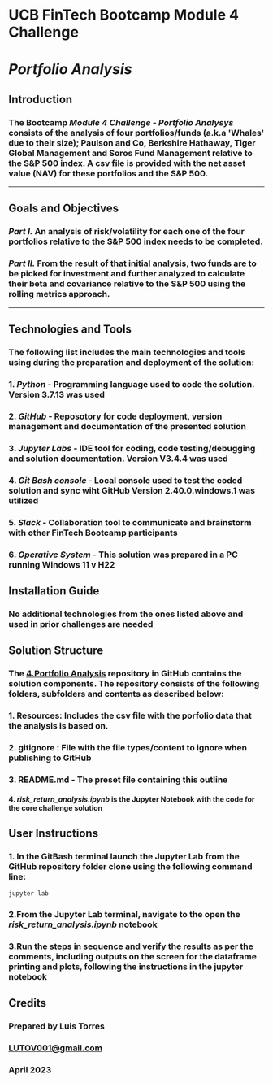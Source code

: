 # **UCB FinTech Bootcamp Module 4 Challenge**
# *Portfolio Analysis*
## **Introduction**
### The Bootcamp *Module 4 Challenge - Portfolio Analysys*  consists of the analysis of four portfolios/funds (a.k.a 'Whales' due to their size); Paulson and Co, Berkshire Hathaway, Tiger Global Management and Soros Fund Management relative to the S&P 500 index. A csv file is provided with the net asset value (NAV) for these portfolios and the S&P 500.
---
## **Goals and Objectives**
### *Part I.* An analysis of risk/volatility for each one of the four portfolios relative to the S&P 500 index needs to be completed. 

### *Part II.* From the result of that initial analysis, two funds are to be picked for investment and further analyzed to calculate their beta and covariance relative to the S&P 500 using the rolling metrics approach.
---
## **Technologies and Tools**
### The following list includes the main technologies and tools using during the preparation and deployment of the solution:
### 1. *Python* - Programming language used to code the solution. Version 3.7.13 was used
### 2. *GitHub* - Reposotory for code deployment, version management and documentation of the presented solution
### 3. *Jupyter Labs* - IDE tool for coding, code testing/debugging and solution documentation. Version V3.4.4 was used
### 4. *Git Bash console* - Local console used to test the coded solution and sync wiht GitHub Version 2.40.0.windows.1 was utilized
### 5. *Slack* - Collaboration tool to communicate and brainstorm with other FinTech Bootcamp participants
### 6. *Operative System* - This solution was prepared in a PC running Windows 11 v H22

## **Installation Guide**
### No additional technologies from the ones listed above and used in prior challenges are needed
## **Solution Structure**

### The **[4.Portfolio Analysis](https://github.com/LUTOV001/4.Portfolio_Analysis)** repository in GitHub contains the solution components. The repository consists of the following folders, subfolders and contents as described below:
 
###    1. Resources: Includes the csv file with the porfolio data that the analysis is based on. 
###    2. gitignore : File with the file types/content to ignore when publishing to GitHub 
###    3. README.md - The preset file containing this outline
####   4. *risk_return_analysis.ipynb* is the Jupyter Notebook with the code for the core challenge solution 

## **User Instructions**
### 1. In the GitBash terminal launch the Jupyter Lab from the GitHub repository folder clone using the following command line:
```python 
jupyter lab
```
### 2.From the Jupyter Lab terminal, navigate to the open the *risk_return_analysis.ipynb* notebook
### 3.Run the steps in sequence and verify the results as per the comments, including outputs on the screen for the dataframe printing and plots, following the instructions in the jupyter notebook

## **Credits**

### Prepared by Luis Torres 
### LUTOV001@gmail.com
### April 2023
